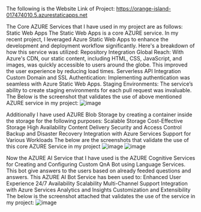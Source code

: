 The following is the Website Link of Project:
https://orange-island-017474010.5.azurestaticapps.net

The Core AZURE Services that I have used in my project are as follows:
Static Web Apps
The Static Web Apps is a core AZURE service. In my recent project, I leveraged Azure Static Web Apps to enhance the development and deployment workflow significantly. Here's a breakdown of how this service was utilized:
Repository Integration
Global Reach: With Azure's CDN, our static content, including HTML, CSS, JavaScript, and images, was quickly accessible to users around the globe. This improved the user experience by reducing load times.
Serverless API Integration
Custom Domain and SSL
Authentication: Implementing authentication was seamless with Azure Static Web Apps.
Staging Environments: The service’s ability to create staging environments for each pull request was invaluable.
The Below is the screenshot that validates the use of above mentioned AZURE service in my project:
![image](https://github.com/B-Mittal/LIFESTYLE_DESIGN/assets/168446223/00955957-41bd-48a8-866e-1ed30394fb64)

Additionally I have used AZURE Blob Storage by creating a container inside the storage for the following purposes:
Scalable Storage
Cost-Effective Storage
High Availability
Content Delivery
Security and Access Control
Backup and Disaster Recovery
Integration with Azure Services
Support for Various Workloads
The below are the screenshots that validate the use of this core AZURE Service in my project
![image](https://github.com/B-Mittal/LIFESTYLE_DESIGN/assets/168446223/8fbb86ef-9210-428d-aa1e-25f2b2a5ce78)
![image](https://github.com/B-Mittal/LIFESTYLE_DESIGN/assets/168446223/90109b3a-dac8-4802-8023-c0dab8e5b413)

Now the AZURE AI Service that I have used is the AZURE Cognitive Services for Creating and Configuring Custom QnA Bot using Language Services. This bot give answers to the users based on already feeded questions and answers. This AZURE AI Bot Service has been used to:
Enhanced User Experience
24/7 Availability
Scalability
Multi-Channel Support
Integration with Azure Services
Analytics and Insights
Customization and Extensibility
The below is the screenshot attached that validates the use of the service in my project:
![image](https://github.com/B-Mittal/LIFESTYLE_DESIGN/assets/168446223/85d39a09-c58b-4b5d-b5ec-07471e263986)








